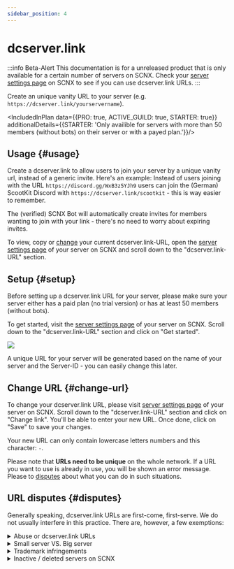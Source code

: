 ```yaml
---
sidebar_position: 4
---
```


# dcserver.link

:::info Beta-Alert
This documentation is for a unreleased product that is only available for a certain number of servers on SCNX. Check
your [server settings page](https://scnx.app/glink?page=settings) on SCNX to see if you can use dcserver.link URLs.
:::

Create an unique vanity URL to your server (e.g. `https://dcserver.link/yourservername`).

<IncludedInPlan data={{PRO: true, ACTIVE_GUILD: true, STARTER: true}}
                additionalDetails={{STARTER: 'Only availible for servers with more than 50 members (without bots) on their server or with a payed plan.'}}/>


## Usage {#usage}

Create a dcserver.link to allow users to join your server by a unique vanity url, instead of a generic invite. Here's an example: Instead of users joining with the URL `https://discord.gg/WxB3z5YJh9`
users can join the (German) ScootKit Discord with `https://dcserver.link/scootkit` - this is way easier to remember.

The (verified) SCNX Bot will automatically create invites for members wanting to join with your link - there's no need to worry about expiring invites.

To view, copy or [change](#change-url) your current dcserver.link-URL, open the [server settings page](https://scnx.app/glink?page=settings) of your server on SCNX and scroll down to the "dcserver.link-URL" section.

## Setup {#setup}

Before setting up a dcserver.link URL for your server, please make sure your server either has a paid plan (no trial version) or has at least 50 members (without bots).

To get started, visit the [server settings page](https://scnx.app/glink?page=settings) of your server on SCNX. Scroll down to the "dcserver.link-URL" section and click on "Get started".

![](@site/docs/assets/scnx/guilds/dcserver-link/enable.png)

A unique URL for your server will be generated based on the name of your server and the Server-ID - you can easily change this later.

## Change URL {#change-url}
To change your dcserver.link URL, please visit [server settings page](https://scnx.app/glink?page=settings) of your server on SCNX. Scroll down to the "dcserver.link-URL" section and click on "Change link". You'll be able to enter your new URL. Once done, click on "Save" to save your changes.

Your new URL can only contain lowercase letters numbers and this character: `-`.

Please note that **URLs need to be unique** on the whole network. If a URL you want to use is already in use, you will be shown an error message. Please to [disputes](#disputes) about what you can do in such situations.

## URL disputes {#disputes}

Generally speaking, dcserver.link URLs are first-come, first-serve. We do not usually interfere in this practice. There are, however, a few exemptions:

<details>
    <summary>Abuse or dcserver.link URLs</summary>
    If you believe that a dcserver.link URL is being used to scam or otherwise break Discord Community Guidelines,
    please report it to our staff (<a href="mailto:abuse@scnx.xyz">abuse@scnx.xyz</a>) and we'll take appropriate
    action. The URL can then no longer be
    used.
</details>
<details>
    <summary>Small server VS. Big server</summary>
    This scenario happens when a big server (&gt;10.000 members without bots and active) with the same name want a
    dcserver.link URL that is currently being used by a small server (&lt;1.000 members). In such a case, our staff will
    examine a request on a case-by-case basis and might decide to transfer a dcserver.link URL. To start such a
    request <a
    href="https://scnx.app/help">contact our staff</a>.
</details>
<details>
    <summary>Trademark infringements</summary>
    If a dcserver.link URL infringes on your trademarks, please contact our legal team (<a
    href="mailto:legal@scootkit.net">legal@scootkit.net</a>) with a legal request for removal. After that request went
    through (and the content was removed),
    you might be able to claim the dcserver.link URL by responding to the confirmation E-Mail (optional).
</details>
<details>
    <summary>Inactive / deleted servers on SCNX</summary>
    When a server is <a href="./faq#deletion">deleted from SCNX</a>, their dcserver.link URL will be deleted permanently. This does not
    happen when a server is deactivated / flagged on SCNX - in such cases, the URL will just become inactive, but will
    still be claimed. Expired Starter-Plans do not affect the usability of dcserver.link URLs.
</details>